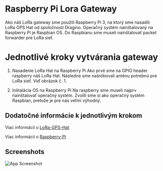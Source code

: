 
# Raspberry Pi Lora Gateway

Ako náš LoRa gateway sme použili Raspberry Pi 3, na ktorý sme nasadili LoRa GPS Hat od spoločnosti Dragino. Operačný systém nainštalovaný na Raspberry Pi je Raspbian OS. Do Raspbianu sme museli nainštalovať packet forwarder pre LoRa sieť.

# Jednotlivé kroky vytvárania gateway

1. Nasadenie LoRa Hat na Raspberry Pi
Ako prvé sme na GPIO header raspberry náš LoRa Hat. Následne sme našróbovali anténu potrebnú pre LoRa sieť. Viď obrázok č. 1.
 
2. Inštalácia OS na Raspberry Pi
Na raspberry sme museli najprv nainštalovať operačný systém. Zvolili sme si ako operačný systém Raspbian, pretože je pre nás veľmi výhodný.




## Dodatočné informácie k jednotlivým krokom

Viac informácií o [LoRa-GPS-Hat](https://www.dragino.com/products/lora/item/106-lora-gps-hat.html)

Viac informácií o [Raspberry-Pi](https://www.raspberrypi.com/documentation/)
## Screenshots

![App Screenshot](https://via.placeholder.com/468x300?text=App+Screenshot+Here)




